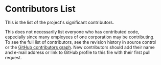 # Contributors List

This is the list of the project's significant contributors.

This does not necessarily list everyone who has contributed code, especially
since many employees of one corporation may be contributing. To see the full
list of contributors, see the revision history in source control or the [GitHub
contributors
graph](https://github.com/Ed-Fi-Alliance-OSS/Ed-Fi-LearningStandards-Client/graphs/contributors).
New contributors should add their name and e-mail address or link to GitHub
profile to this file with their first pull request.
